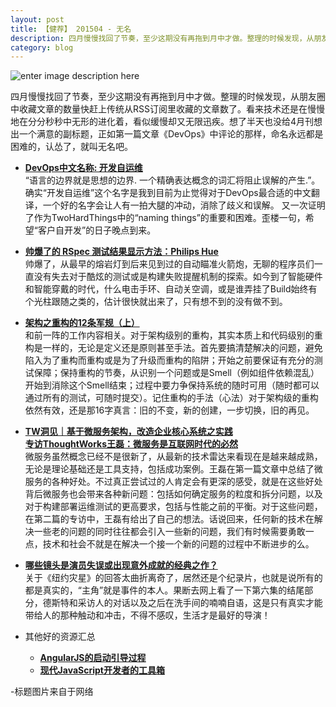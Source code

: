 ```yaml
---
layout: post
title: 【健荐】 201504 - 无名
description: 四月慢慢找回了节奏，至少这期没有再拖到月中才做。整理的时候发现，从朋友圈中收藏文章的数量快赶上传统从RSS订阅里收藏的文章数了。看来技术还是在慢慢地在分分秒秒中无形的进化着，看似缓慢却又无限迅疾。想了半天也没给4月刊想出一个满意的副标题，正如第一篇文章《DevOps》中评论的那样，命名永远都是困难的，认怂了，就叫无名吧。
category: blog
---
```

![enter image description here](http://mmbiz.qpic.cn/mmbiz/XYb4EnDkrOP6gAdARH7U3zT7lHbib1KUzo97I8VjNOYaWn1HzBsnNUjnm7iaRTmTSGoh2qu4Wyia16Y0WhtCAWIrw/640?wx_fmt=jpeg&tp=webp&wxfrom=5)

四月慢慢找回了节奏，至少这期没有再拖到月中才做。整理的时候发现，从朋友圈中收藏文章的数量快赶上传统从RSS订阅里收藏的文章数了。看来技术还是在慢慢地在分分秒秒中无形的进化着，看似缓慢却又无限迅疾。想了半天也没给4月刊想出一个满意的副标题，正如第一篇文章《DevOps》中评论的那样，命名永远都是困难的，认怂了，就叫无名吧。

*  **[DevOps中文名称: 开发自运维](http://liguanglei.name/blogs/2015/04/22/devops-chinese-name/)**  
	“语言的边界就是思想的边界. 一个精确表达概念的词汇将阻止误解的产生.”。确实“开发自运维”这个名字是我到目前为止觉得对于DevOps最合适的中文翻译，一个好的名字会让人有一拍大腿的冲动，消除了歧义和误解。 又一次证明了作为TwoHardThings中的“naming things”的重要和困难。歪楼一句，希望“客户自开发”的日子晚点到来。
	
* **[帅爆了的 RSpec 测试结果显示方法：Philips Hue](https://ruby-china.org/topics/25102)**  
	 帅爆了，从最早的熔岩灯到后来见到过的自动瞄准火箭炮，无聊的程序员们一直没有失去对于酷炫的测试或是构建失败提醒机制的探索。如今到了智能硬件和智能穿戴的时代，什么电击手环、自动关空调，或是谁弄挂了Build始终有个光柱跟随之类的，估计很快就出来了，只有想不到的没有做不到。
 
*  **[架构之重构的12条军规（上）](http://www.infoq.com/cn/articles/architect-12-rules)**  
	和前一阵的工作内容相关。对于架构级别的重构，其实本质上和代码级别的重构是一样的，无论是定义还是原则甚至手法。首先要搞清楚解决的问题，避免陷入为了重构而重构或是为了升级而重构的陷阱；开始之前要保证有充分的测试保障；保持重构的节奏，从识别一个问题或是Smell（例如组件依赖混乱）开始到消除这个Smell结束；过程中要力争保持系统的随时可用（随时都可以通过所有的测试，可随时提交）。记住重构的手法（心法）对于架构级的重构依然有效，还是那16字真言：旧的不变，新的创建，一步切换，旧的再见。

* **[TW洞见｜基于微服务架构，改造企业核心系统之实践](http://mp.weixin.qq.com/s?__biz=MjM5MjY3OTgwMA==&mid=204940092&idx=1&sn=5c1761877f0fb244031e7329b85b4317&scene=2&from=timeline&isappinstalled=0#rd)**  
**[专访ThoughtWorks王磊：微服务是互联网时代的必然](http://mp.weixin.qq.com/s?__biz=MjM5MDE0Mjc4MA==&mid=205578175&idx=1&sn=f63cb5229dfc2a0595c44537442916dc&scene=2&from=timeline&isappinstalled=0#rd)**  
	 微服务虽然概念已经不是很新了，从最新的技术雷达来看现在是越来越成熟，无论是理论基础还是工具支持，包括成功案例。王磊在第一篇文章中总结了微服务的各种好处。不过真正尝试过的人肯定会有更深的感受，就是在这些好处背后微服务也会带来各种新问题：包括如何确定服务的粒度和拆分问题，以及对于构建部署运维测试的更高要求，包括与性能之前的平衡。对于这些问题，在第二篇的专访中，王磊有给出了自己的想法。话说回来，任何新的技术在解决一些老的问题的同时往往都会引入一些新的问题，我们有时候需要勇敢一点，技术和社会不就是在解决一个接一个新的问题的过程中不断进步的么。

* **[哪些镜头是演员失误或出现意外成就的经典之作？](http://www.zhihu.com/question/22414663/answer/44456789?utm_campaign=rss&utm_medium=rss&utm_source=rss&utm_content=title)**  
	关于《纽约灾星》的回答太曲折离奇了，居然还是个纪录片，也就是说所有的都是真实的，“主角”就是事件的本人。果断去网上看了一下第六集的结尾部分，德斯特和采访人的对话以及之后在洗手间的喃喃自语，这是只有真实才能带给人的那种触动和冲击，不得不感叹，生活才是最好的导演！
	
* 其他好的资源汇总
	* **[AngularJS的启动引导过程](https://cnodejs.org/topic/5524989ab50122cc0bf6d60e)**
	* **[现代JavaScript开发者的工具箱](http://mp.weixin.qq.com/s?__biz=MjM5MDE0Mjc4MA==&mid=205863827&idx=1&sn=59ee34e12e82f066b1905bc07734b378&scene=2&from=timeline&isappinstalled=0#rd)**

-标题图片来自于网络

